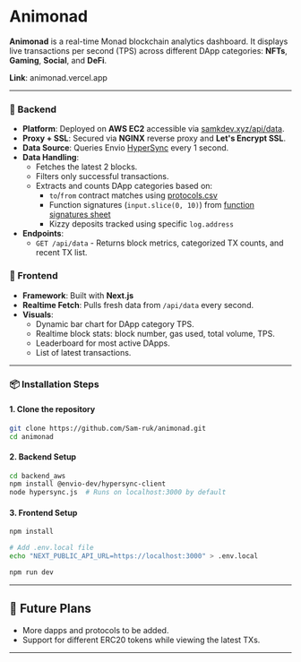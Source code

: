 # Animonad

**Animonad** is a real-time Monad blockchain analytics dashboard. It displays live transactions per second (TPS) across different DApp categories: **NFTs**, **Gaming**, **Social**, and **DeFi**.

**Link**: animonad.vercel.app

---

### 🚀 Backend 

* **Platform**: Deployed on **AWS EC2** accessible via [samkdev.xyz/api/data](https://samkdev.xyz/api/data).
* **Proxy + SSL**: Secured via **NGINX** reverse proxy and **Let's Encrypt SSL**.
* **Data Source**: Queries Envio [HyperSync](https://monad-testnet.hypersync.xyz) every 1 second.
* **Data Handling**:
  * Fetches the latest 2 blocks.
  * Filters only successful transactions.
  * Extracts and counts DApp categories based on:
    * `to`/`from` contract matches using [protocols.csv](https://github.com/monad-developers/protocols/blob/main/protocols.csv)
    * Function signatures (`input.slice(0, 10)`) from [function signatures sheet](https://docs.google.com/spreadsheets/d/11vji0UhVjwzCRdvb8TXzBo5jSl0X_i-p0xP5rRgjui4/edit#gid=45694431)
    * Kizzy deposits tracked using specific `log.address`
* **Endpoints**:
  * `GET /api/data` - Returns block metrics, categorized TX counts, and recent TX list.

### 🔄 Frontend

* **Framework**: Built with **Next.js**
* **Realtime Fetch**: Pulls fresh data from `/api/data` every second.
* **Visuals**:
  * Dynamic bar chart for DApp category TPS.
  * Realtime block stats: block number, gas used, total volume, TPS.
  * Leaderboard for most active DApps.
  * List of latest transactions.

---

### 📦 Installation Steps

#### 1. Clone the repository

```bash
git clone https://github.com/Sam-ruk/animonad.git
cd animonad
```

#### 2. Backend Setup

```bash
cd backend_aws
npm install @envio-dev/hypersync-client
node hypersync.js  # Runs on localhost:3000 by default
```

#### 3. Frontend Setup

```bash
npm install

# Add .env.local file
echo "NEXT_PUBLIC_API_URL=https://localhost:3000" > .env.local

npm run dev
```

---

## 🚀 Future Plans

* More dapps and protocols to be added.
* Support for different ERC20 tokens while viewing the latest TXs.

---
